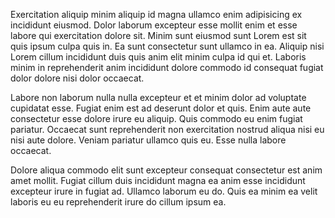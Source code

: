 Exercitation aliquip minim aliquip id magna ullamco enim adipisicing ex incididunt eiusmod. Dolor laborum excepteur esse mollit enim et esse labore qui exercitation dolore sit. Minim sunt eiusmod sunt Lorem est sit quis ipsum culpa quis in. Ea sunt consectetur sunt ullamco in ea. Aliquip nisi Lorem cillum incididunt duis quis anim elit minim culpa id qui et. Laboris minim in reprehenderit anim incididunt dolore commodo id consequat fugiat dolor dolore nisi dolor occaecat.

Labore non laborum nulla nulla excepteur et et minim dolor ad voluptate cupidatat esse. Fugiat enim est ad deserunt dolor et quis. Enim aute aute consectetur esse dolore irure eu aliquip. Quis commodo eu enim fugiat pariatur. Occaecat sunt reprehenderit non exercitation nostrud aliqua nisi eu nisi aute dolore. Veniam pariatur ullamco quis eu. Esse nulla labore occaecat.

Dolore aliqua commodo elit sunt excepteur consequat consectetur est anim amet mollit. Fugiat cillum duis incididunt magna ea anim esse incididunt excepteur irure in fugiat ad. Ullamco laborum eu do. Quis ea minim ea velit laboris eu eu reprehenderit irure do cillum ipsum ea.